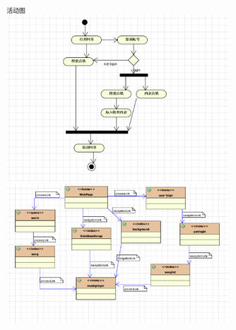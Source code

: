 <html>

活动图</br>![image](https://github.com/wangxiaoboATxidian/pic/raw/master/pic/Pa.PNG)</br>
![image](https://github.com/wangxiaoboATxidian/pic/raw/master/pic/Pb.PNG)

</html>

